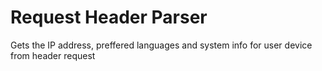 # Request Header Parser

Gets the IP address, preffered languages and system info for user device from header request
